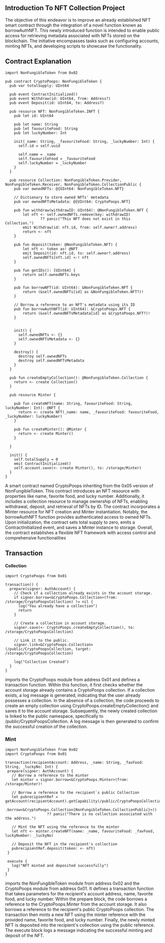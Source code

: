 ## Introduction To NFT Collection Project 

The objective of this endeavor is to improve an already established NFT smart contract through the integration of a novel function known as borrowAuthNFT. This newly introduced function is intended to enable public access for retrieving metadata associated with NFTs stored on the blockchain. The initiative encompasses tasks such as configuring accounts, minting NFTs, and developing scripts to showcase the functionality.

## Contract Explanation 

```cadence
import NonFungibleToken from 0x02

pub contract CryptoPoops: NonFungibleToken {
  pub var totalSupply: UInt64

  pub event ContractInitialized()
  pub event Withdraw(id: UInt64, from: Address?)
  pub event Deposit(id: UInt64, to: Address?)

  pub resource NFT: NonFungibleToken.INFT {
    pub let id: UInt64

    pub let name: String
    pub let favouriteFood: String
    pub let luckyNumber: Int

    init(_name: String, _favouriteFood: String, _luckyNumber: Int) {
      self.id = self.uuid

      self.name = _name
      self.favouriteFood = _favouriteFood
      self.luckyNumber = _luckyNumber
    }
  }

  pub resource Collection: NonFungibleToken.Provider, NonFungibleToken.Receiver, NonFungibleToken.CollectionPublic {
    pub var ownedNFTs: @{UInt64: NonFungibleToken.NFT}

    // Dictionary to store owned NFTs' metadata
    pub var ownedNFTsMetadata: @{UInt64: CryptoPoops.NFT}

    pub fun withdraw(withdrawID: UInt64): @NonFungibleToken.NFT {
        let nft <- self.ownedNFTs.remove(key: withdrawID)
                ?? panic("This NFT does not exist in this Collection.")
        emit Withdraw(id: nft.id, from: self.owner?.address)
        return <- nft
    }

    pub fun deposit(token: @NonFungibleToken.NFT) {
        let nft <- token as! @NFT
        emit Deposit(id: nft.id, to: self.owner?.address)
        self.ownedNFTs[nft.id] <-! nft
    }

    pub fun getIDs(): [UInt64] {
        return self.ownedNFTs.keys
    }

    pub fun borrowNFT(id: UInt64): &NonFungibleToken.NFT {
        return (&self.ownedNFTs[id] as &NonFungibleToken.NFT?)!
    }

    // Borrow a reference to an NFT's metadata using its ID
    pub fun borrowAuthNFT(id: UInt64): &CryptoPoops.NFT {
        return (&self.ownedNFTsMetadata[id] as &CryptoPoops.NFT?)!
    }


    init() {
      self.ownedNFTs <- {}
      self.ownedNFTsMetadata <- {}
    }

    destroy() {
      destroy self.ownedNFTs
      destroy self.ownedNFTsMetadata
    }
  }

  pub fun createEmptyCollection(): @NonFungibleToken.Collection {
    return <- create Collection()
  }

  pub resource Minter {

    pub fun createNFT(name: String, favouriteFood: String, luckyNumber: Int): @NFT {
      return <- create NFT(_name: name, _favouriteFood: favouriteFood, _luckyNumber: luckyNumber)
    }

    pub fun createMinter(): @Minter {
      return <- create Minter()
    }

  }

  init() {
    self.totalSupply = 0
    emit ContractInitialized()
    self.account.save(<- create Minter(), to: /storage/Minter)
  }
}
```

A smart contract named CryptoPoops inheriting from the 0x05 version of NonFungibleToken. This contract introduces an NFT resource with properties like name, favorite food, and lucky number. Additionally, it includes a collection resource to manage ownership of NFTs, enabling withdrawal, deposit, and retrieval of NFTs by ID. The contract incorporates a Minter resource for NFT creation and Minter instantiation. Notably, the borrowAuthNFT function provides authenticated access to owned NFTs. Upon initialization, the contract sets total supply to zero, emits a ContractInitialized event, and saves a Minter instance to storage. Overall, the contract establishes a flexible NFT framework with access control and comprehensive functionalities

## Transaction 

#### Collection 

```cadence
import CryptoPoops from 0x01

transaction() {
  prepare(signer: AuthAccount) {
    // Check if a collection already exists in the account storage.
    if signer.borrow<&CryptoPoops.Collection>(from: /storage/CryptoPoopsCollection) != nil {
      log("You already have a collection")
      return
    }

    // Create a collection in account storage.
    signer.save(<- CryptoPoops.createEmptyCollection(), to: /storage/CryptoPoopsCollection)

    // Link it to the public.
    signer.link<&CryptoPoops.Collection>(/public/CryptoPoopsCollection, target: /storage/CryptoPoopsCollection)

    log("Collection Created")
  }
}
```
 imports the CryptoPoops module from address 0x01 and defines a transaction function. Within this function, it first checks whether the account storage already contains a CryptoPoops collection. If a collection exists, a log message is generated, indicating that the user already possesses a collection. In the absence of a collection, the code proceeds to create an empty collection using CryptoPoops.createEmptyCollection() and saves it to the account storage. Subsequently, the newly created collection is linked to the public namespace, specifically to /public/CryptoPoopsCollection. A log message is then generated to confirm the successful creation of the collection.

 ### Mint

 ```cadence
import NonFungibleToken from 0x02
import CryptoPoops from 0x01

transaction(recipientAccount: Address, _name: String, _favFood: String, _luckyNo: Int) {
  prepare(signer: AuthAccount) {
    // Borrow a reference to the minter
    let minter = signer.borrow<&CryptoPoops.Minter>(from: /storage/Minter)!

    // Borrow a reference to the recipient`s public Collection
    let pubrecipientRef = getAccount(recipientAccount).getCapability(/public/CryptoPoopsCollection)
                    .borrow<&CryptoPoops.Collection{NonFungibleToken.CollectionPublic}>()
                    ?? panic("There is no collection associated with the address.")

    // Mint the NFT using the reference to the minter
    let nft <- minter.createNFT(name: _name, favouriteFood: _favFood, luckyNumber: _luckyNo)

    // Deposit the NFT in the recipient's collection
    pubrecipientRef.deposit(token: <- nft)
  }

  execute {
    log("NFT minted and deposited successfully")
  }
}
```

 imports the NonFungibleToken module from address 0x02 and the CryptoPoops module from address 0x01. It defines a transaction function that takes parameters for the recipient's account address, name, favorite food, and lucky number. Within the prepare block, the code borrows a reference to the CryptoPoops.Minter from the account storage. It also borrows a reference to the recipient's public CryptoPoops collection. The transaction then mints a new NFT using the minter reference with the provided name, favorite food, and lucky number. Finally, the newly minted NFT is deposited into the recipient's collection using the public reference. The execute block logs a message indicating the successful minting and deposit of the NFT.

 
